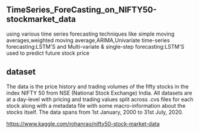 ## TimeSeries_ForeCasting_on_NIFTY50-stockmarket_data
using various time series forecasting techniques like simple moving averages,weighted moving average,ARIMA,Univariate time-series forecasting:LSTM'S and Multi-variate & single-step forecasting:LSTM'S used to predict future stock price 
## dataset
The data is the price history and trading volumes of the fifty stocks in the index NIFTY 50 from NSE (National Stock Exchange) India. All datasets are at a day-level with pricing and trading values split across .cvs files for each stock along with a metadata file with some macro-information about the stocks itself. The data spans from 1st January, 2000 to 31st July, 2020.

https://www.kaggle.com/rohanrao/nifty50-stock-market-data
